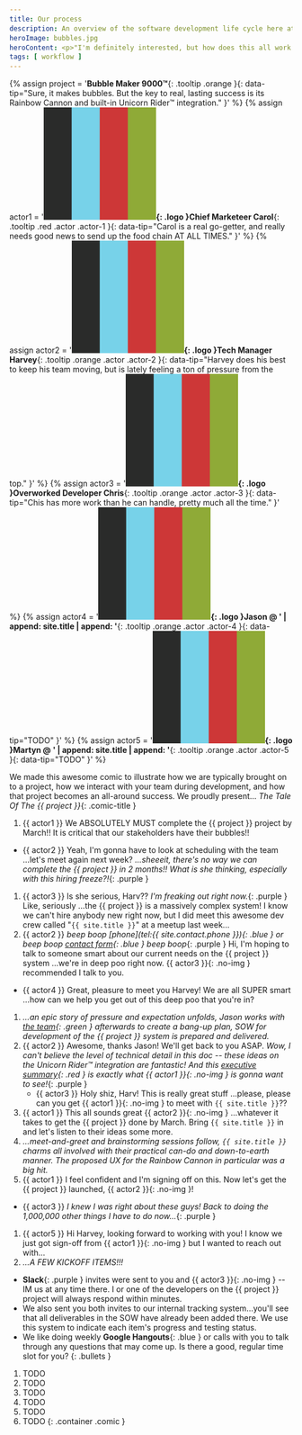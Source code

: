```yaml
---
title: Our process
description: An overview of the software development life cycle here at Socha Dev.
heroImage: bubbles.jpg
heroContent: <p>"I'm definitely interested, but how does this all work day-to-day to get my project done right, and done on time?"</p>
tags: [ workflow ]
---
```


{% assign project = '**Bubble Maker 9000&trade;**{: .tooltip .orange }{: data-tip="Sure, it makes bubbles. But the key to real, lasting success is its Rainbow Cannon and built-in Unicorn Rider&trade; integration." }' %}
{% assign actor1 = '**![Chief Marketeer Carol](/assets/images/socha-dev.png){: .logo }Chief Marketeer Carol**{: .tooltip .red .actor .actor-1 }{: data-tip="Carol is a real go-getter, and really needs good news to send up the food chain AT ALL TIMES." }' %}
{% assign actor2 = '**![Tech Manager Harvey](/assets/images/socha-dev.png){: .logo }Tech Manager Harvey**{: .tooltip .orange .actor .actor-2 }{: data-tip="Harvey does his best to keep his team moving, but is lately feeling a ton of pressure from the top." }' %}
{% assign actor3 = '**![Overworked Developer Chris](/assets/images/socha-dev.png){: .logo }Overworked Developer Chris**{: .tooltip .orange .actor .actor-3 }{: data-tip="Chis has more work than he can handle, pretty much all the time." }' %}
{% assign actor4 = '**![Socha Dev](/assets/images/socha-dev.png){: .logo }Jason @ ' | append: site.title | append: '**{: .tooltip .orange .actor .actor-4 }{: data-tip="TODO" }' %}
{% assign actor5 = '**![Socha Dev](/assets/images/socha-dev.png){: .logo }Martyn @ ' | append: site.title | append: '**{: .tooltip .orange .actor .actor-5 }{: data-tip="TODO" }' %}

We made this awesome comic to illustrate how we are typically brought on to a
project, how we interact with your team during development, and how that project
becomes an all-around success. We proudly present... _The Tale Of The {{ project }}_{: .comic-title }

1. {{ actor1 }} We ABSOLUTELY MUST complete the {{ project }} project by March!!
  It is critical that our stakeholders have their bubbles!!
  * {{ actor2 }} Yeah, I'm gonna have to look at scheduling with the team ...let's
  meet again next week?
    _...sheeeit, there's no way we can complete the {{ project }} in 2 months!!
    What is she thinking, especially with this hiring freeze?!_{: .purple }
1.  {{ actor3 }} Is she serious, Harv?? _I'm freaking out right now._{: .purple }
Like, seriously ...the {{ project }} is a massively complex system! I know we
can't hire anybody new right now, but I did meet this awesome dev crew called
"`{{ site.title }}`" at a meetup last week...
1. {{ actor2 }} _beep boop [phone](tel:{{ site.contact.phone }}){: .blue } or
  beep boop [contact form](/#contact){: .blue } beep boop_{: .purple }
  Hi, I'm hoping to talk to someone smart about our current needs on the
  {{ project }} system ...we're in deep poo right now. {{ actor3 }}{: .no-img } recommended
  I talk to you.
  * {{ actor4 }} Great, pleasure to meet you Harvey! We are all
  SUPER smart ...how can we help you get out of this deep poo that you're in?
1. _...an epic story of pressure and expectation unfolds, Jason works with
[the team](/team){: .green } afterwards to create a bang-up plan, SOW for
development of the {{ project }} system is prepared and delivered._
1. {{ actor2 }} Awesome, thanks Jason! We'll get back to you ASAP. _Wow, I can't
believe the level of technical detail in this doc -- these ideas on the
Unicorn Rider&trade; integration are fantastic! And this
[executive summary](/executive-summary){: .red } is exactly what {{ actor1 }}{: .no-img }
is gonna want to see!_{: .purple }
      * {{ actor3 }} Holy shiz, Harv! This is really great stuff ...please, please
      can you get {{ actor1 }}{: .no-img } to meet with `{{ site.title }}`??
1. {{ actor1 }} This all sounds great {{ actor2 }}{: .no-img } ...whatever it takes to get
  the {{ project }} done by March. Bring `{{ site.title }}` in and let's
  listen to their ideas some more.
1. _...meet-and-greet and brainstorming sessions follow, `{{ site.title }}`
charms all involved with their practical can-do and down-to-earth manner. The
proposed UX for the Rainbow Cannon in particular was a big hit._
1. {{ actor1 }} I feel confident and I'm signing off on this. Now let's get the
{{ project }} launched, {{ actor2 }}{: .no-img }!
  * {{ actor3 }} _I knew I was right about these guys! Back to doing the 1,000,000
    other things I have to do now..._{: .purple }
1. {{ actor5 }} Hi Harvey, looking forward to working with you! I
  know we just got sign-off from {{ actor1 }}{: .no-img } but I wanted to reach out with...
1. _...A FEW KICKOFF ITEMS!!!_
* **Slack**{: .purple } invites were sent to you and {{ actor3 }}{: .no-img }
-- IM us at any time there. I or one of the developers on the {{ project }}
project will always respond within minutes.
* We also sent you both invites to our internal tracking system...you'll see
that all deliverables in the SOW have already been added there. We use this
system to indicate each item's progress and testing status.
* We like doing weekly **Google Hangouts**{: .blue } or calls with
you to talk through any questions that may come up. Is there a good, regular
time slot for you?
    {: .bullets }
1. TODO
1. TODO
1. TODO
1. TODO
1. TODO
1. TODO
{: .container .comic }